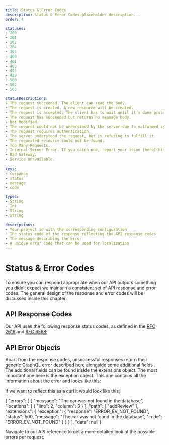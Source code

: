 ```yaml
---
title: Status & Error Codes
description: Status & Error Codes placeholder description...
order: 4

statuses:
- 200
- 201
- 202
- 204
- 304
- 400
- 401
- 403
- 404
- 429
- 500
- 502
- 503

statusDescriptions:
- The request succeeded. The client can read the body.
- The request is created. A new resource will be created.
- The request is accepted. The client has to wait until it’s done processing.
- The request has succeeded but returns no message body.
- Not Modified.
- The request could not be understood by the server due to malformed syntax.
- The request requires authentication.
- The server understood the request, but is refusing to fulfill it.
- The requested resource could not be found.
- Too Many Requests.
- Internal Server Error. If you catch one, report your issue [here](https://google.com).
- Bad Gateway.
- Service Unavailable.
  
keys:
- response
- status
- message
- code

types:
- String
- Int
- String
- String

descriptions:
- Your project id with the corresponding configuration
- The status code of the response reflecting the API response codes
- The message describing the error
- A unique error code that can be used for localization
---
```


# Status & Error Codes

To ensure you can respond appropriate when our API outputs something you didn’t expect we maintain a consistent set of API response and error codes. The general design of the response and error codes will be discussed inside this chapter.

<c-image alt="Authorization image" src="status-and-error-codes.png"></c-image>

## API Response Codes

Our API uses the following response status codes, as defined in the [RFC 2616](https://www.ietf.org/rfc/rfc2616.txt) and [RFC 6568](https://www.ietf.org/rfc/rfc6585.txt);

<status-table :statuses="statuses" :descriptions="statusDescriptions"></status-table>

## API Error Objects

Apart from the response codes, unsuccessful responses return their generic GraphQL error described here alongside some additional fields . The additional fields can be found inside the  extensions object. The most important one here is the  exception  object. This one contains all the information about the error and looks like this;

<property-table :keys="keys" :types="types" :descriptions="descriptions"></property-table>

If we want to reflect this as a curl it would look like this;

<code-block prefix="Error" title="Error objects">
{
  "errors": [
    {
      "message": "The car was not found in the database",
      "locations": [
        {
          "line": 2,
          "column": 3
        }
      ],
      "path": [
        "addReview"
      ],
      "extensions": {
        "exception": {
          "response": "ERROR_EV_NOT_FOUND",
          "status": 500,
          "message": "The car was not found in the database",
          "code": "ERROR_EV_NOT_FOUND"
        }
      }
    }
  ],
  "data": null
}
</code-block>

Navigate to our API reference to get a more detailed look at the possible errors per request.
